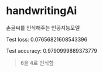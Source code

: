 # handwritingAi
손글씨를 인식해주는 인공지능모델 

Test loss: 0.07656821608543396

Test accuracy: 0.9790999889373779

>6을 4로 인식함
